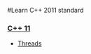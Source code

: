 #Learn C++ 2011 standard

### [C++ 11](https://github.com/learn-langs/cpp/tree/master/cpp11)
  - [Threads](https://github.com/learn-langs/cpp/blob/master/cpp11/threads.cpp)
